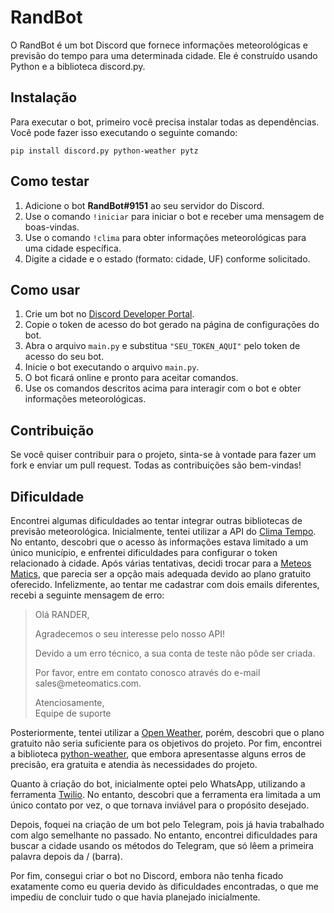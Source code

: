 <!DOCTYPE html>
<html lang="en">
<head>
    <meta charset="UTF-8">
    <meta name="viewport" content="width=device-width, initial-scale=1.0">

</head>
<body>
    <h1>RandBot</h1>
    <p>O RandBot é um bot Discord que fornece informações meteorológicas e previsão do tempo para uma determinada cidade. Ele é construído usando Python e a biblioteca discord.py.</p>
   <h2>Instalação</h2>
    <p>Para executar o bot, primeiro você precisa instalar todas as dependências. Você pode fazer isso executando o seguinte comando:</p>
    <pre><code>pip install discord.py python-weather pytz</code></pre>
<h2>Como testar</h2>
<ol>
    <li>Adicione o bot <strong>RandBot#9151</strong> ao seu servidor do Discord.</li>
    <li>Use o comando <code>!iniciar</code> para iniciar o bot e receber uma mensagem de boas-vindas.</li>
    <li>Use o comando <code>!clima</code> para obter informações meteorológicas para uma cidade específica.</li>
    <li>Digite a cidade e o estado (formato: cidade, UF) conforme solicitado.</li>
</ol>
<h2>Como usar</h2>
    <ol>
        <li>Crie um bot no <a href="https://discord.com/developers" target="_blank" rel="noopener noreferrer">Discord Developer Portal</a>.</li>
        <li>Copie o token de acesso do bot gerado na página de configurações do bot.</li>
        <li>Abra o arquivo <code>main.py</code> e substitua <code>"SEU_TOKEN_AQUI"</code> pelo token de acesso do seu bot.</li>
        <li>Inicie o bot executando o arquivo <code>main.py</code>.</li>
        <li>O bot ficará online e pronto para aceitar comandos.</li>
        <li>Use os comandos descritos acima para interagir com o bot e obter informações meteorológicas.</li>
    </ol>
 <h2>Contribuição</h2>
    <p>Se você quiser contribuir para o projeto, sinta-se à vontade para fazer um fork e enviar um pull request. Todas as contribuições são bem-vindas!</p>

<h2>Dificuldade</h2>
<p>Encontrei algumas dificuldades ao tentar integrar outras bibliotecas de previsão meteorológica. Inicialmente, tentei utilizar a API do <a href="https://advisor.climatempo.com.br/" target="_blank">Clima Tempo</a>. No entanto, descobri que o acesso às informações estava limitado a um único município, e enfrentei dificuldades para configurar o token relacionado à cidade. Após várias tentativas, decidi trocar para a <a href="https://www.meteomatics.com/" target="_blank">Meteos Matics</a>, que parecia ser a opção mais adequada devido ao plano gratuito oferecido. Infelizmente, ao tentar me cadastrar com dois emails diferentes, recebi a seguinte mensagem de erro:</p>
<blockquote>
<p>Olá RANDER,</p>
<p>Agradecemos o seu interesse pelo nosso API!</p>
<p>Devido a um erro técnico, a sua conta de teste não pôde ser criada.</p>
<p>Por favor, entre em contato conosco através do e-mail sales@meteomatics.com.</p>
<p>Atenciosamente,<br>Equipe de suporte</p>
</blockquote>
<p>Posteriormente, tentei utilizar a <a href="https://openweathermap.org/" target="_blank">Open Weather</a>, porém, descobri que o plano gratuito não seria suficiente para os objetivos do projeto. Por fim, encontrei a biblioteca <a href="https://pypi.org/project/python-weather/" target="_blank">python-weather</a>, que embora apresentasse alguns erros de precisão, era gratuita e atendia às necessidades do projeto.</p>

<p>Quanto à criação do bot, inicialmente optei pelo WhatsApp, utilizando a ferramenta <a href="https://www.twilio.com/pt-br" target="_blank">Twilio</a>. No entanto, descobri que a ferramenta era limitada a um único contato por vez, o que tornava inviável para o propósito desejado.</p>

<p>Depois, foquei na criação de um bot pelo Telegram, pois já havia trabalhado com algo semelhante no passado. No entanto, encontrei dificuldades para buscar a cidade usando os métodos do Telegram, que só lêem a primeira palavra depois da / (barra).</p>

<p>Por fim, consegui criar o bot no Discord, embora não tenha ficado exatamente como eu queria devido às dificuldades encontradas, o que me impediu de concluir tudo o que havia planejado inicialmente.</p>

   
</body>
</html>

